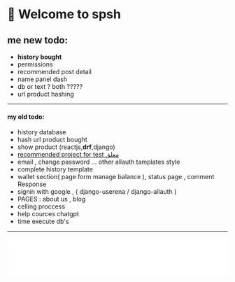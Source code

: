 # 👋 Welcome to spsh

<h2>me new todo:</h2>
<ul>
<li><b> history bought</b></li>
<li>permissions</li>
<li>recommended post detail</li>
<li>name panel dash</li>
<li>db or text ? both ?????</li>
<li>url product hashing</li>
</ul>
<hr>
<h4>my old todo:</h4>
<ul>
    <li>history database</li>
    <li>hash url product bought</li>
    <li>show product (reactjs,<b>drf</b>,django)</li>
    <li><a href="https://github.com/muhammadaamir123/-Recommendation-System-Engine-using-Django">recommended project for test معلق</a></li>
    <li>email , change password ... other allauth tamplates style</li>
    <li>complete history template</li>
    <li>wallet section( page form manage balance ), status page , comment Response</li>
    <li> signin with google , ( django-userena / django-allauth )</li>
    <li>PAGES  : about us , blog</li>
    <li> celling proccess </li> 
    <li> help cources chatgpt</li>
    <li>time execute db's</li>
</ul>
<hr>

[![spsh banner](./images/logo/logo-no-background.png)](https://opozex.com)